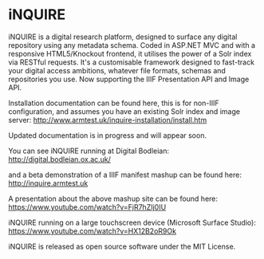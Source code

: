 # iNQUIRE
iNQUIRE is a digital research platform, designed to surface any digital repository using any metadata schema. Coded in ASP.NET MVC and with a responsive HTML5/Knockout frontend, it utilises the power of a Solr index via RESTful requests. It's a customisable framework designed to fast-track your digital access ambitions, whatever file formats, schemas and repositories you use. Now supporting the IIIF Presentation API and Image API.

Installation documentation can be found here, this is for non-IIIF configuration, and assumes you have an existing Solr index and image server:
http://www.armtest.uk/inquire-installation/install.htm

Updated documentation is in progress and will appear soon.

You can see iNQUIRE running at Digital Bodleian:
http://digital.bodleian.ox.ac.uk/

and a beta demonstration of a IIIF manifest mashup can be found here:
http://inquire.armtest.uk

A presentation about the above mashup site can be found here:
https://www.youtube.com/watch?v=FjR7hZIj0IU

iNQUIRE running on a large touchscreen device (Microsoft Surface Studio):
https://www.youtube.com/watch?v=HX12B2oR9Ok

iNQUIRE is released as open source software under the MIT License.

